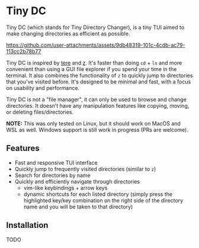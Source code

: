 # Tiny DC

Tiny DC (which stands for Tiny Directory Changer), is a tiny TUI aimed to make
changing directories as efficient as possible.

https://github.com/user-attachments/assets/9db48319-101c-4cdb-ac79-113cc2b78b77

Tiny DC is inspired by [tere](https://github.com/mgunyho/tere) and
[z](https://github.com/rupa/z). It's faster than doing `cd` + `ls` and more
convenient than using a GUI file explorer if you spend your time in the
terminal. It also combines the functionality of `z` to quickly jump to
directories that you've visited before. It's designed to be minimal and fast,
with a focus on usability and performance.

Tiny DC is not a "file manager", it can only be used to browse and change
directories. It doesn't have any manipulation features like copying, moving, or
deleting files/directories.

__NOTE:__ This was only tested on Linux, but it should work on MacOS and WSL as
well. Windows support is still work in progress (PRs are welcome).

## Features

- Fast and responsive TUI interface
- Quickly jump to frequently visited directories (similar to `z`)
- Search for directories by name
- Quickly and efficiently navigate through directories
    - vim-like keybindings + arrow keys
    - dynamic shortcuts for each listed directory (simply press the highlighted
      key/key combination on the right side of the directory name and you will
      be taken to that directory)

## Installation

TODO
